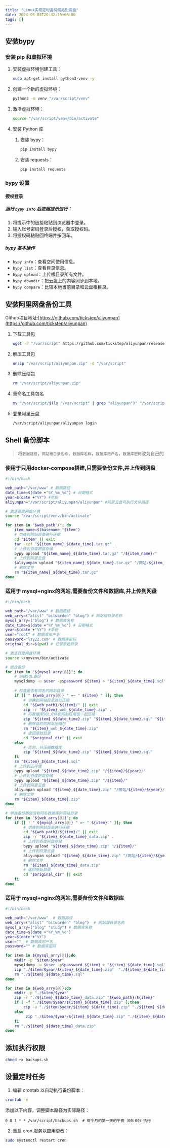 ```yaml
---
title: "Linux实现定时备份网站到网盘"
date: 2024-05-03T20:32:15+08:00
tags: []
---
```


## 安装bypy

### 安装 pip 和虚拟环境

1. 安装虚拟环境创建工具：

    ```bash
    sudo apt-get install python3-venv -y
    ```
2. 创建一个新的虚拟环境：

    ```bash
    python3 -m venv "/var/script/venv"
    ```
3. 激活虚拟环境：

    ```bash
    source "/var/script/venv/bin/activate"
    ```
4. 安装 Python 库

    1. 安装 bypy：

        ```bash
        pip install bypy
        ```
    2. 安装 requests：

        ```bash
        pip install requests
        ```

### bypy 设置

#### 授权登录

##### 运行 `bypy info` 后按照提示进行：

1. 将提示中的链接粘贴到浏览器中登录。
2. 输入账号密码登录后授权，获取授权码。
3. 将授权码粘贴回终端并按回车。

##### bypy 基本操作

* `bypy info`：查看空间使用信息。
* `bypy list`：查看目录信息。
* `bypy upload`：上传根目录所有文件。
* `bypy downdir`：把云盘上的内容同步到本地。
* `bypy compare`：比较本地当前目录和云盘根目录。

## 安装阿里网盘备份工具

Github项目地址:[https://github.com/tickstep/aliyunpan](https://github.com/tickstep/aliyunpan)

1. 下载工具包

    ```bash
    wget -P "/var/script" https://github.com/tickstep/aliyunpan/releases/download/v0.3.2/aliyunpan-v0.3.2-linux-amd64.zip -O "/var/script/aliyunpan.zip"
    ```
2. 解压工具包

    ```bash
    unzip "/var/script/aliyunpan.zip" -d "/var/script"
    ```
3. 删除压缩包

    ```bash
    rm "/var/script/aliyunpan.zip"
    ```
4. 重命名工具包名

    ```bash
    mv "/var/script/$(ls "/var/script" | grep "aliyunpan")" "/var/script/aliyunpan"
    ```
5. 登录阿里云盘

    ```bash
    /var/script/aliyunpan/aliyunpan login
    ```

## Shell 备份脚本

> 将`数据路径`，`网站根目录名称`，`数据库名称`，`数据库用户名`，`数据库密码`改为自己的

### 使用于只用docker-compose搭建,只需要备份文件,并上传到网盘

```bash
#!/bin/bash

web_path="/var/www" # 数据路径
date_time=$(date +"%Y_%m_%d") # 日期格式
year=$(date +"%Y") #年份
aliyunpan="/var/script/aliyunpan/aliyunpan" #阿里云盘可执行文件路径

# 激活百度网盘环境
source "/var/script/venv/bin/activate"

for item in "$web_path"/*; do
    item_name=$(basename "$item")
    # 切换到网站目录进行压缩
    cd "$item" || exit
    tar -czf "${item_name}_${date_time}.tar.gz" .
    # 上传到百度网盘存储
    bypy upload "${item_name}_${date_time}.tar.gz" "/${item_name}/"
    # 上传到阿里云盘
    $aliyunpan upload "${item_name}_${date_time}.tar.gz" "/网站/${item_name}/${year}/"
    # 删除文件
    rm "${item_name}_${date_time}.tar.gz"
done
```

### 适用于 mysql+nginx的网站,需要备份文件和数据库,并上传到网盘

```bash
#!/bin/bash

web_path="/var/www" # 数据路径
web_arry=("alist" "bitwarden" "blog") # 网站根目录名称
mysql_arry=("blog") # 数据库名称
date_time=$(date +"%Y_%m_%d") # 日期格式
year=$(date +"%Y") #年份
user="root" # 数据库用户名
password="lsy22.com" # 数据库密码
original_dir=$(pwd) # 记录原始目录

# 激活百度网盘环境
source ~/myvenv/bin/activate

# 组合备份
for item in "${mysql_arry[@]}"; do
    # 创建SQL备份
    mysqldump -u $user -p$password ${item} > "${item}_${date_time}.sql"
  
    # 检查是否有同名的网站目录
    if [[ " ${web_arry[@]} " =~ " ${item} " ]]; then
        # 切换到网站目录进行压缩
        cd "${web_path}/${item}/" || exit
        zip -r "${item}_web_${date_time}.zip" .
        # 将数据库SQL文件和网站压缩包一起压缩
        zip "${item}_${date_time}.zip" "${item}_${date_time}.sql" "${item}_web_${date_time}.zip"
        # 删除临时的网站压缩包
        rm "${item}_web_${date_time}.zip"
        # 返回原始目录
        cd "$original_dir" || exit
    else
        # 否则，只压缩数据库
        zip "${item}_${date_time}.zip" "${item}_${date_time}.sql"
    fi
    rm "${item}_${date_time}.sql"
    # 上传到云存储
    bypy upload "${item}_${date_time}.zip" "/${item}/${year}/"
    # 上传到百度网盘存储
    bypy upload "${item}_${date_time}.zip" "/${item}/"
    # 上传到阿里云盘
    aliyunpan upload "${item}_${date_time}.zip" "/网站/${item}/${year}/"
    # 删除文件
    rm "${item}_${date_time}.zip"
done

# 单独备份那些没有同名数据库的网站目录
for item in "${web_arry[@]}"; do
    if [[ ! " ${mysql_arry[@]} " =~ " ${item} " ]]; then
        # 切换到网站目录进行压缩
        cd "${web_path}/${item}/" || exit
        zip -r "${item}_${date_time}_data.zip" .
        # 上传到百度网盘存储
        bypy upload "${item}_${date_time}.zip" "/${item}/"
        # 上传到阿里云盘
        aliyunpan upload "${item}_${date_time}.zip" "/网站/${item}/${year}/"
        # 删除文件
        rm "${item}_${date_time}_data.zip"
        # 返回原始目录
        cd "$original_dir" || exit
    fi
done
```

### 适用于 mysql+nginx的网站,需要备份文件和数据库

```bash
#!/bin/bash

web_path="/var/www"  # 数据路径
web_arry=("alist" "bitwarden" "blog")  # 网站根目录名称
mysql_arry=("blog" "study") # 数据库名称
date_time=$(date +"%Y_%m_%d")
year=$(date +"%Y") 
user=""  # 数据库用户名
password="" # 数据库密码

for item in ${mysql_arry[@]};do
	mkdir -p "$item/$year"
	mysqldump -u $user -p$password ${item} > "${item}_${date_time}.sql"
	zip "./$item/$year/${item}_${date_time}.zip"  "./${item}_${date_time}.sql"
	rm "./${item}_${date_time}.sql"
done

for item in ${web_arry[@]};do
	mkdir -p "./$item/$year"
	zip -r "./${item}_${date_time}_data.zip" "${web_path}/${item}"
	if [ -f "./$item/$year/${item}_${date_time}.zip" ];then
		zip -u "./$item/$year/${item}_${date_time}.zip" "./${item}_${date_time}_data.zip"
	else
		 zip "./$item/$year/${item}_${date_time}.zip" "./${item}_${date_time}_data.zip"
	fi
	rm "./${item}_${date_time}_data.zip"
done
```

## 添加执行权限

```bash
chmod +x backups.sh
```

## 设置定时任务

1. 编辑 crontab 以自动执行备份脚本：

```bash
crontab -e
```

添加以下内容，调整脚本路径为实际路径：

```cron
0 0 1 * * /var/script/backups.sh  # 每个月的第一天的午夜（00:00）执行
```

2. 重启 cron 服务以应用更改：

```bash
sudo systemctl restart cron
```